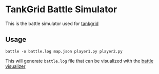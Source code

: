 # TankGrid Battle Simulator

This is the battle simulator used for [tankgrid](https://pedohorse.github.io/tankgrid/)

## Usage

`battle -o battle.log map.json player1.py player2.py`

This will generate `battle.log` file that can be visualized with the [battle visualizer](https://github.com/pedohorse/tankgrid)

